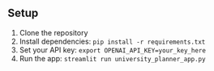## Setup
1. Clone the repository
2. Install dependencies: `pip install -r requirements.txt`
3. Set your API key: `export OPENAI_API_KEY=your_key_here`
4. Run the app: `streamlit run university_planner_app.py`

